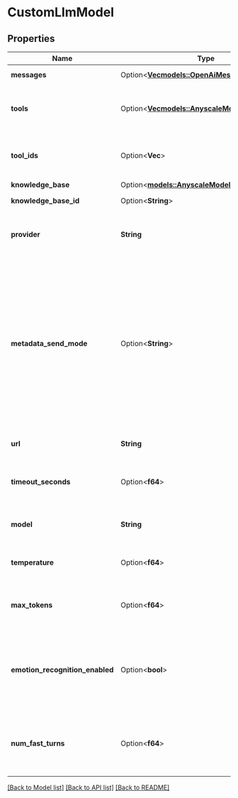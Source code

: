 # CustomLlmModel

## Properties

Name | Type | Description | Notes
------------ | ------------- | ------------- | -------------
**messages** | Option<[**Vec<models::OpenAiMessage>**](OpenAIMessage.md)> | This is the starting state for the conversation. | [optional]
**tools** | Option<[**Vec<models::AnyscaleModelToolsInner>**](AnyscaleModel_tools_inner.md)> | These are the tools that the assistant can use during the call. To use existing tools, use `toolIds`.  Both `tools` and `toolIds` can be used together. | [optional]
**tool_ids** | Option<**Vec<String>**> | These are the tools that the assistant can use during the call. To use transient tools, use `tools`.  Both `tools` and `toolIds` can be used together. | [optional]
**knowledge_base** | Option<[**models::AnyscaleModelKnowledgeBase**](AnyscaleModel_knowledgeBase.md)> |  | [optional]
**knowledge_base_id** | Option<**String**> | This is the ID of the knowledge base the model will use. | [optional]
**provider** | **String** | This is the provider that will be used for the model. Any service, including your own server, that is compatible with the OpenAI API can be used. | 
**metadata_send_mode** | Option<**String**> | This determines whether metadata is sent in requests to the custom provider.  - `off` will not send any metadata. payload will look like `{ messages }` - `variable` will send `assistant.metadata` as a variable on the payload. payload will look like `{ messages, metadata }` - `destructured` will send `assistant.metadata` fields directly on the payload. payload will look like `{ messages, ...metadata }`  Further, `variable` and `destructured` will send `call`, `phoneNumber`, and `customer` objects in the payload.  Default is `variable`. | [optional]
**url** | **String** | These is the URL we'll use for the OpenAI client's `baseURL`. Ex. https://openrouter.ai/api/v1 | 
**timeout_seconds** | Option<**f64**> | This sets the timeout for the connection to the custom provider without needing to stream any tokens back. Default is 20 seconds. | [optional]
**model** | **String** | This is the name of the model. Ex. cognitivecomputations/dolphin-mixtral-8x7b | 
**temperature** | Option<**f64**> | This is the temperature that will be used for calls. Default is 0 to leverage caching for lower latency. | [optional]
**max_tokens** | Option<**f64**> | This is the max number of tokens that the assistant will be allowed to generate in each turn of the conversation. Default is 250. | [optional]
**emotion_recognition_enabled** | Option<**bool**> | This determines whether we detect user's emotion while they speak and send it as an additional info to model.  Default `false` because the model is usually are good at understanding the user's emotion from text.  @default false | [optional]
**num_fast_turns** | Option<**f64**> | This sets how many turns at the start of the conversation to use a smaller, faster model from the same provider before switching to the primary model. Example, gpt-3.5-turbo if provider is openai.  Default is 0.  @default 0 | [optional]

[[Back to Model list]](../README.md#documentation-for-models) [[Back to API list]](../README.md#documentation-for-api-endpoints) [[Back to README]](../README.md)


